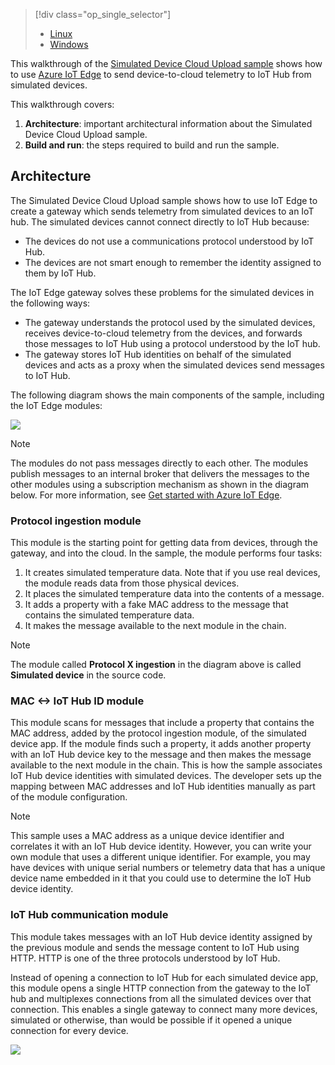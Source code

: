 > [!div class="op_single_selector"]
> * [Linux](../articles/iot-hub/iot-hub-linux-gateway-sdk-simulated-device.md)
> * [Windows](../articles/iot-hub/iot-hub-windows-gateway-sdk-simulated-device.md)
> 
> 

This walkthrough of the [Simulated Device Cloud Upload sample] shows how to use [Azure IoT Edge][lnk-sdk] to send device-to-cloud telemetry to IoT Hub from simulated devices.

This walkthrough covers:

1. **Architecture**: important architectural information about the Simulated Device Cloud Upload sample.
2. **Build and run**: the steps required to build and run the sample.

## Architecture
The Simulated Device Cloud Upload sample shows how to use IoT Edge to create a gateway which sends telemetry from simulated devices to an IoT hub. The simulated devices cannot connect directly to IoT Hub because:

* The devices do not use a communications protocol understood by IoT Hub.
* The devices are not smart enough to remember the identity assigned to them by IoT Hub.

The IoT Edge gateway solves these problems for the simulated devices in the following ways:

* The gateway understands the protocol used by the simulated devices, receives device-to-cloud telemetry from the devices, and forwards those messages to IoT Hub using a protocol understood by the IoT hub.
* The gateway stores IoT Hub identities on behalf of the simulated devices and acts as a proxy when the simulated devices send messages to IoT Hub.

The following diagram shows the main components of the sample, including the IoT Edge modules:

![][1]

> [!NOTE]
> The modules do not pass messages directly to each other. The modules publish messages to an internal broker that delivers the messages to the other modules using a subscription mechanism as shown in the diagram below. For more information, see [Get started with Azure IoT Edge][lnk-gw-getstarted].
> 
> 

### Protocol ingestion module
This module is the starting point for getting data from devices, through the gateway, and into the cloud. In the sample, the module performs four tasks:

1. It creates simulated temperature data. Note that if you use real devices, the module reads data from those physical devices.
2. It places the simulated temperature data into the contents of a message.
3. It adds a property with a fake MAC address to the message that contains the simulated temperature data.
4. It makes the message available to the next module in the chain.

> [!NOTE]
> The module called **Protocol X ingestion** in the diagram above is called **Simulated device** in the source code.
> 
> 

### MAC &lt;-&gt; IoT Hub ID module
This module scans for messages that include a property that contains the MAC address, added by the protocol ingestion module, of the simulated device app. If the module finds such a property, it adds another property with an IoT Hub device key to the message and then makes the message available to the next module in the chain. This is how the sample associates IoT Hub device identities with simulated devices. The developer sets up the mapping between MAC addresses and IoT Hub identities manually as part of the module configuration. 

> [!NOTE]
> This sample uses a MAC address as a unique device identifier and correlates it with an IoT Hub device identity. However, you can write your own module that uses a different unique identifier. For example, you may have devices with unique serial numbers or telemetry data that has a unique device name embedded in it that you could use to determine the IoT Hub device identity.
> 
> 

### IoT Hub communication module
This module takes messages with an IoT Hub device identity assigned by the previous module and sends the message content to IoT Hub using HTTP. HTTP is one of the three protocols understood by IoT Hub.

Instead of opening a connection to IoT Hub for each simulated device app, this module opens a single HTTP connection from the gateway to the IoT hub and multiplexes connections from all the simulated devices over that connection. This enables a single gateway to connect many more devices, simulated or otherwise, than would be possible if it opened a unique connection for every device.

![][2]

<!-- Images -->
[1]: media/iot-hub-gateway-sdk-simulated-selector/image1.png
[2]: media/iot-hub-gateway-sdk-simulated-selector/image2.png

<!-- Links -->
[Simulated Device Cloud Upload sample]: https://github.com/Azure/iot-edge/blob/master/samples/simulated_device_cloud_upload/README.md
[lnk-sdk]: https://github.com/Azure/iot-edge
[lnk-gw-getstarted]: ../articles/iot-hub/iot-hub-linux-gateway-sdk-get-started.md